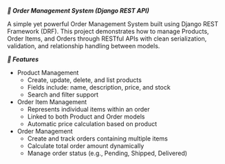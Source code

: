***🛒 Order Management System (Django REST API)***

A simple yet powerful Order Management System built using Django REST Framework (DRF).
This project demonstrates how to manage Products, Order Items, and Orders through RESTful APIs with clean serialization, validation, and relationship handling between models.

***🚀 Features***
* Product Management
    * Create, update, delete, and list products
    * Fields include: name, description, price, and stock
    * Search and filter support
* Order Item Management
    * Represents individual items within an order
    * Linked to both Product and Order models
    * Automatic price calculation based on product
* Order Management
    * Create and track orders containing multiple items
    * Calculate total order amount dynamically
    * Manage order status (e.g., Pending, Shipped, Delivered)
